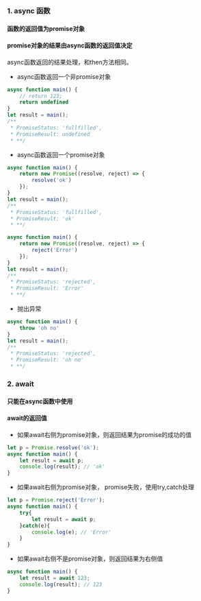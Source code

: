 ### 1. async 函数
#### 函数的返回值为promise对象
#### promise对象的结果由async函数的返回值决定
async函数返回的结果处理，和then方法相同。
* async函数返回一个非promise对象
```javascript
async function main() {
    // return 123;
    return undefined
}
let result = main();
/**
 * PromiseStatus: 'fullfilled',
 * PromiseResult: undefined 
 * **/
```

* async函数返回一个promise对象
```javascript
async function main() {
    return new Promise((resolve, reject) => {
        resolve('ok')
    });
}
let result = main();
/**
 * PromiseStatus: 'fullfilled',
 * PromiseResult: 'ok' 
 * **/
```
```javascript
async function main() {
    return new Promise((resolve, reject) => {
        reject('Error')
    });
}
let result = main();
/**
 * PromiseStatus: 'rejected',
 * PromiseResult: 'Error' 
 * **/
```

* 抛出异常
```javascript
async function main() {
    throw 'oh no'
}
let result = main();
/**
 * PromiseStatus: 'rejected',
 * PromiseResult: 'oh no' 
 * **/
```

### 2. await
#### 只能在async函数中使用
#### await的返回值
* 如果await右侧为promise对象，则返回结果为promise的成功的值
```javascript
let p = Promise.resolve('ok');
async function main() {
    let result = await p;
    console.log(result); // 'ok'
}
```
* 如果await右侧为promise对象， promise失败，使用try,catch处理
```javascript
let p = Promise.reject('Error');
async function main() {
    try{
        let result = await p;
    }catch(e){
        console.log(e); // 'Error'
    }
}
```
* 如果await右侧不是promise对象，则返回结果为右侧值
```javascript
async function main() {
    let result = await 123;
    console.log(result); // 123
}
```